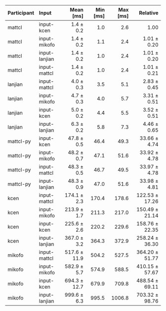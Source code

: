 | Participant | Input | Mean [ms] | Min [ms] | Max [ms] | Relative |
|:---|:---|---:|---:|---:|---:|
| mattcl | input-kcen | 1.4 ± 0.2 | 1.0 | 2.6 | 1.00 |
| mattcl | input-mikofo | 1.4 ± 0.2 | 1.1 | 2.4 | 1.01 ± 0.20 |
| mattcl | input-lanjian | 1.4 ± 0.2 | 1.0 | 2.4 | 1.01 ± 0.20 |
| mattcl | input-mattcl | 1.4 ± 0.2 | 1.0 | 2.4 | 1.01 ± 0.21 |
| lanjian | input-mattcl | 4.0 ± 0.3 | 3.5 | 5.1 | 2.83 ± 0.45 |
| lanjian | input-mikofo | 4.7 ± 0.3 | 4.0 | 5.7 | 3.31 ± 0.51 |
| lanjian | input-kcen | 5.0 ± 0.2 | 4.4 | 5.5 | 3.52 ± 0.51 |
| lanjian | input-lanjian | 6.3 ± 0.2 | 5.8 | 7.3 | 4.46 ± 0.65 |
| mattcl-py | input-kcen | 47.8 ± 0.5 | 46.4 | 49.3 | 33.66 ± 4.74 |
| mattcl-py | input-mikofo | 48.2 ± 0.7 | 47.1 | 51.6 | 33.92 ± 4.78 |
| mattcl-py | input-mattcl | 48.3 ± 0.5 | 46.7 | 49.5 | 33.97 ± 4.78 |
| mattcl-py | input-lanjian | 48.3 ± 0.9 | 47.0 | 51.6 | 33.98 ± 4.81 |
| kcen | input-mattcl | 174.1 ± 2.3 | 170.4 | 178.6 | 122.53 ± 17.26 |
| kcen | input-mikofo | 213.9 ± 1.7 | 211.3 | 217.0 | 150.49 ± 21.14 |
| kcen | input-kcen | 225.6 ± 2.6 | 220.2 | 229.6 | 158.76 ± 22.35 |
| kcen | input-lanjian | 367.0 ± 3.2 | 364.3 | 372.9 | 258.24 ± 36.30 |
| mikofo | input-mattcl | 517.6 ± 11.9 | 504.2 | 527.5 | 364.20 ± 51.77 |
| mikofo | input-mikofo | 582.9 ± 5.7 | 574.9 | 588.5 | 410.15 ± 57.67 |
| mikofo | input-kcen | 694.3 ± 12.7 | 679.9 | 709.8 | 488.54 ± 69.11 |
| mikofo | input-lanjian | 999.6 ± 6.3 | 995.5 | 1006.8 | 703.32 ± 98.76 |

